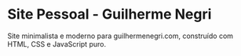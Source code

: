 # Site Pessoal - Guilherme Negri

Site minimalista e moderno para guilhermenegri.com, construído com HTML, CSS e JavaScript puro.

